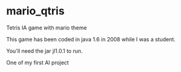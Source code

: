 # mario_qtris
Tetris IA game with mario theme


This game has been coded in java 1.6 in 2008 while I was a student.

You'll need the jar jl1.0.1 to run.

One of my first AI project
